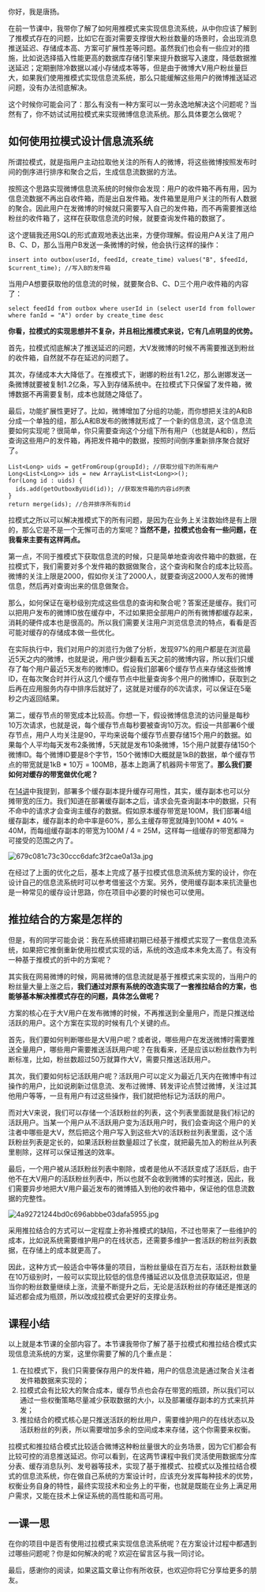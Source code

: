 你好，我是唐扬。

在前一节课中，我带你了解了如何用推模式来实现信息流系统，从中你应该了解到了推模式存在的问题，比如它在面对需要支撑很大粉丝数量的场景时，会出现消息推送延迟、存储成本高、方案可扩展性差等问题。虽然我们也会有一些应对的措施，比如说选择插入性能更高的数据库存储引擎来提升数据写入速度，降低数据推送延迟；定期删除冷数据以减小存储成本等等，但是由于微博大V用户粉丝量巨大，如果我们使用推模式实现信息流系统，那么只能缓解这些用户的微博推送延迟问题，没有办法彻底解决。

这个时候你可能会问了：那么有没有一种方案可以一劳永逸地解决这个问题呢？当然有了，你不妨试试用拉模式来实现微博信息流系统。那么具体要怎么做呢？

## 如何使用拉模式设计信息流系统

所谓拉模式，就是指用户主动拉取他关注的所有人的微博，将这些微博按照发布时间的倒序进行排序和聚合之后，生成信息流数据的方法。

按照这个思路实现微博信息流系统的时候你会发现：用户的收件箱不再有用，因为信息流数据不再出自收件箱，而是出自发件箱。发件箱里是用户关注的所有人数据的聚合。因此用户在发微博的时候就只需要写入自己的发件箱，而不再需要推送给粉丝的收件箱了，这样在获取信息流的时候，就要查询发件箱的数据了。

这个逻辑我还用SQL的形式直观地表达出来，方便你理解。假设用户A关注了用户B、C、D，那么当用户B发送一条微博的时候，他会执行这样的操作：

``````````
insert into outbox(userId, feedId, create_time) values("B", $feedId, $current_time); //写入B的发件箱
``````````

当用户A想要获取他的信息流的时候，就要聚合B、C、D三个用户收件箱的内容了：

``````````
select feedId from outbox where userId in (select userId from follower where fanId = "A") order by create_time desc
``````````

**你看，拉模式的实现思想并不复杂，并且相比推模式来说，它有几点明显的优势。** 

首先，拉模式彻底解决了推送延迟的问题，大V发微博的时候不再需要推送到粉丝的收件箱，自然就不存在延迟的问题了。

其次，存储成本大大降低了。在推模式下，谢娜的粉丝有1.2亿，那么谢娜发送一条微博就要被复制1.2亿条，写入到存储系统中。在拉模式下只保留了发件箱，微博数据不再需要复制，成本也就随之降低了。

最后，功能扩展性更好了。比如，微博增加了分组的功能，而你想把关注的A和B分成一个单独的组，那么A和B发布的微博就形成了一个新的信息流，这个信息流要如何实现呢？很简单，你只需要查询这个分组下所有用户（也就是A和B），然后查询这些用户的发件箱，再把发件箱中的数据，按照时间倒序重新排序聚合就好了。

``````````
List<Long> uids = getFromGroup(groupId); //获取分组下的所有用户
Long<List<Long>> ids = new ArrayList<List<Long>>();
for(Long id : uids) {
  ids.add(getOutboxByUid(id)); //获取发件箱的内容id列表
}
return merge(ids); //合并排序所有的id
``````````

拉模式之所以可以解决推模式下的所有问题，是因为在业务上关注数始终是有上限的，那么它是不是一个无懈可击的方案呢？**当然不是，拉模式也会有一些问题，在我看来主要有这样两点。** 

第一点，不同于推模式下获取信息流的时候，只是简单地查询收件箱中的数据，在拉模式下，我们需要对多个发件箱的数据做聚合，这个查询和聚合的成本比较高。微博的关注上限是2000，假如你关注了2000人，就要查询这2000人发布的微博信息，然后再对查询出来的信息做聚合。

那么，如何保证在毫秒级别完成这些信息的查询和聚合呢？答案还是缓存。我们可以把用户发布的微博ID放在缓存中，不过如果把全部用户的所有微博都缓存起来，消耗的硬件成本也是很高的。所以我们需要关注用户浏览信息流的特点，看看是否可能对缓存的存储成本做一些优化。

在实际执行中，我们对用户的浏览行为做了分析，发现97%的用户都是在浏览最近5天之内的微博，也就是说，用户很少翻看五天之前的微博内容，所以我们只缓存了每个用户最近5天发布的微博ID。假设我们部署6个缓存节点来存储这些微博ID，在每次聚合时并行从这几个缓存节点中批量查询多个用户的微博ID，获取到之后再在应用服务内存中排序后就好了，这就是对缓存的6次请求，可以保证在5毫秒之内返回结果。

第二，缓存节点的带宽成本比较高。你想一下，假设微博信息流的访问量是每秒10万次请求，也就是说，每个缓存节点每秒要被查询10万次。假设一共部署6个缓存节点，用户人均关注是90，平均来说每个缓存节点要存储15个用户的数据。如果每个人平均每天发布2条微博，5天就是发布10条微博，15个用户就要存储150个微博ID。每个微博ID要是8个字节，150个微博ID大概就是1kB的数据，单个缓存节点的带宽就是1kB \* 10万 = 100MB，基本上跑满了机器网卡带宽了。**那么我们要如何对缓存的带宽做优化呢？** 

在[14讲][14]中我提到，部署多个缓存副本提升缓存可用性，其实，缓存副本也可以分摊带宽的压力。我们知道在部署缓存副本之后，请求会先查询副本中的数据，只有不命中的请求才会查询主缓存的数据。假如原本缓存带宽是100M，我们部署4组缓存副本，缓存副本的命中率是60%，那么主缓存带宽就降到100M \* 40% = 40M，而每组缓存副本的带宽为100M / 4 = 25M，这样每一组缓存的带宽都降为可接受的范围之内了。

![679c081c73c30ccc6dafc3f2cae0a13a.jpg][]

在经过了上面的优化之后，基本上完成了基于拉模式信息流系统方案的设计，你在设计自己的信息流系统时可以参考借鉴这个方案。另外，使用缓存副本来抗流量也是一种常见的缓存设计思路，你在项目中必要的时候也可以使用。

## 推拉结合的方案是怎样的

但是，有的同学可能会说：我在系统搭建初期已经基于推模式实现了一套信息流系统，如果把它推倒重新使用拉模式实现的话，系统的改造成本未免太高了。有没有一种基于推模式的折中的方案呢？

其实我在网易微博的时候，网易微博的信息流就是基于推模式来实现的，当用户的粉丝量大量上涨之后，**我们通过对原有系统的改造实现了一套推拉结合的方案，也能够基本解决推模式存在的问题，具体怎么做呢？** 

方案的核心在于大V用户在发布微博的时候，不再推送到全量用户，而是只推送给活跃的用户。这个方案在实现的时候有几个关键的点。

首先，我们要如何判断哪些是大V用户呢？或者说，哪些用户在发送微博时需要推送全量用户，哪些用户需要推送活跃用户呢？在我看来，还是应该以粉丝数作为判断标准，比如，粉丝数超过50万就算作大V，需要只推送活跃用户。

其次，我们要如何标记活跃用户呢？活跃用户可以定义为最近几天内在微博中有过操作的用户，比如说刷新过信息流、发布过微博、转发评论点赞过微博，关注过其他用户等等，一旦有用户有过这些操作，我们就把他标记为活跃的用户。

而对大V来说，我们可以存储一个活跃粉丝的列表，这个列表里面就是我们标记的活跃用户。当某一个用户从不活跃用户变为活跃用户时，我们会查询这个用户的关注者中哪些是大V，然后把这个用户写入到这些大V的活跃粉丝列表里面，这个活跃粉丝列表是定长的，如果活跃粉丝数量超过了长度，就把最先加入的粉丝从列表里剔除，这样可以保证推送的效率。

最后，一个用户被从活跃粉丝列表中剔除，或者是他从不活跃变成了活跃后，由于他不在大V用户的活跃粉丝列表中，所以也就不会收到微博的实时推送，因此，我们需要异步地把大V用户最近发布的微博插入到他的收件箱中，保证他的信息流数据的完整性。

![4a92721244bd0c696abbbe03dafa5955.jpg][]

采用推拉结合的方式可以一定程度上弥补推模式的缺陷，不过也带来了一些维护的成本，比如说系统需要维护用户的在线状态，还需要多维护一套活跃的粉丝列表数据，在存储上的成本就更高了。

因此，这种方式一般适合中等体量的项目，当粉丝量级在百万左右，活跃粉丝数量在10万级别时，一般可以实现比较低的信息传播延迟以及信息流获取延迟，但是当你的粉丝数量继续上涨，流量不断提升之后，无论是活跃粉丝的存储还是推送的延迟都会成为瓶颈，所以改成拉模式会更好的支撑业务。

## 课程小结

以上就是本节课的全部内容了。本节课我带你了解了基于拉模式和推拉结合模式实现信息流系统的方案，这里你需要了解的几个重点是：

1.  在拉模式下，我们只需要保存用户的发件箱，用户的信息流是通过聚合关注者发件箱数据来实现的；
2.  拉模式会有比较大的聚合成本，缓存节点也会存在带宽的瓶颈，所以我们可以通过一些权衡策略尽量减少获取数据的大小，以及部署缓存副本的方式来抗并发；
3.  推拉结合的模式核心是只推送活跃的粉丝用户，需要维护用户的在线状态以及活跃粉丝的列表，所以需要增加多余的空间成本来存储，这个你需要来权衡。

拉模式和推拉结合模式比较适合微博这种粉丝量很大的业务场景，因为它们都会有比较可控的消息推送延迟。你可以看到，在这两节课程中我们灵活使用数据库分库分表、缓存消息队列、发号器等技术，实现了基于推模式、拉模式以及推拉结合模式的信息流系统，你在做自己系统的方案设计时，应该充分发挥每种技术的优势，权衡业务自身的特性，最终实现技术和业务上的平衡，也就是既能在业务上满足用户需求，又能在技术上保证系统的高性能和高可用。

## 一课一思

在你的项目中是否有使用过拉模式来实现信息流系统呢？在方案设计过程中都遇到过哪些问题呢？你是如何解决的呢？欢迎在留言区与我一同讨论。

最后，感谢你的阅读，如果这篇文章让你有所收获，也欢迎你将它分享给更多的朋友。


[14]: https://time.geekbang.org/column/article/151949
[679c081c73c30ccc6dafc3f2cae0a13a.jpg]: https://static001.geekbang.org/resource/image/67/3a/679c081c73c30ccc6dafc3f2cae0a13a.jpg
[4a92721244bd0c696abbbe03dafa5955.jpg]: https://static001.geekbang.org/resource/image/4a/55/4a92721244bd0c696abbbe03dafa5955.jpg

